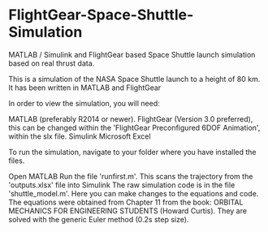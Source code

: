 # FlightGear-Space-Shuttle-Simulation
MATLAB / Simulink and FlightGear based Space Shuttle launch simulation based on real thrust data.

This is a simulation of the NASA Space Shuttle launch to a height of 80 km. It has been written in MATLAB and FlightGear

In order to view the simulation, you will need:

MATLAB (preferably R2014 or newer).
FlightGear (Version 3.0 preferred), this can be changed within the 'FlightGear Preconfigured 6DOF Animation', within the slx file.
Simulink 
Microsoft Excel

To run the simulation, navigate to your folder where you have installed the files.

Open MATLAB
Run the file 'runfirst.m'. This scans the trajectory from the 'outputs.xlsx' file into Simulink
The raw simulation code is in the file 'shuttle_model.m'. Here you can make changes to the equations and code.
The equations were obtained from Chapter 11 from the book: ORBITAL MECHANICS FOR ENGINEERING STUDENTS (Howard Curtis).
They are solved with the generic Euler method (0.2s step size).
